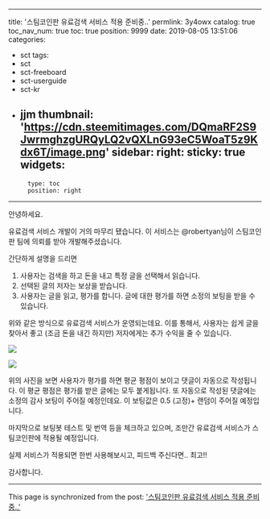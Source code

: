 
---
title: '스팀코인판 유료검색 서비스 적용 준비중..'
permlink: 3y4owx
catalog: true
toc_nav_num: true
toc: true
position: 9999
date: 2019-08-05 13:51:06
categories:
- sct
tags:
- sct
- sct-freeboard
- sct-userguide
- sct-kr
- jjm
thumbnail: 'https://cdn.steemitimages.com/DQmaRF2S9JwrmghzgURQyLQ2vQXLnG93eC5WoaT5z9Kdx6T/image.png'
sidebar:
    right:
        sticky: true
widgets:
    -
        type: toc
        position: right
---


안녕하세요.

유료검색 서비스 개발이 거의 마무리 됐습니다. 
이 서비스는 @robertyan님이 스팀코인판 팀에 의뢰를 받아 개발해주셨습니다.

간단하게 설명을 드리면

1. 사용자는 검색을 하고 돈을 내고 특정 글을 선택해서 읽습니다.
2. 선택된 글의 저자는 보상을 받습니다.
3. 사용자는 글을 읽고, 평가를 합니다. 글에 대한 평가를 하면 소정의 보팅을 받을 수 있습니다.

위와 같은 방식으로 유료검색 서비스가 운영되는데요. 
이를 통해서, 사용자는 쉽게 글을 찾아서 좋고 (조금 돈을 내긴 하지만) 
저자에게는 추가 수익을 줄  수 있습니다.


![](https://cdn.steemitimages.com/DQmaRF2S9JwrmghzgURQyLQ2vQXLnG93eC5WoaT5z9Kdx6T/image.png)


![](https://cdn.steemitimages.com/DQmaFxKDmfwb6p8F73m6cacpbbKqNqAwEtKGKWGt3wueKJt/image.png)

위의 사진을 보면 사용자가 평가를 하면 평균 평점이 보이고 댓글이 자동으로 작성됩니다. 이 평균 평점은 평가를 받은 글에는 모두 붙게됩니다. 또 자동으로 작성된 댓글에는 소정의 감사 보팅이 주어질 예정인데요. 이 보팅값은 0.5 (고정)+ 랜덤이 주어질 예정입니다.

마지막으로 보팅봇 테스트 및 번역 등을 체크하고 있으며,  조만간 유료검색 서비스가 스팀코인판에 적용될 예정입니다.


실제 서비스가 적용되면 한번 사용해보시고, 피드백 주신다면.. 최고!!

감사합니다.

- - -

This page is synchronized from the post: ['스팀코인판 유료검색 서비스 적용 준비중..'](https://steemit.com/@jacobyu/3y4owx)
